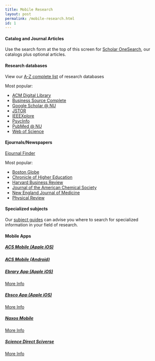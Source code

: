 ```yaml
---
title: Mobile Research
layout: post
permalink: /mobile-research.html
id: 1
---
```


#### Catalog and Journal Articles

Use the search form at the top of this screen for [Scholar OneSearch](http://onesearch.library.neu.edu), our catalogs plus optional articles.



#### Research databases

View our [A-Z complete list](http://subjectguides.lib.neu.edu/urls) of research databases

Most popular:
* [ACM Digital Library](http://ezproxy.neu.edu/login?url=http://portal.acm.org/dl.cfm?coll=portal&dl=ACM)
* [Business Source Complete](http://ezproxy.neu.edu/login?url=http://search.ebscohost.com/login.aspx?authtype=ip,uid&profile=bsi&defaultdb=bth)
* [Google Scholar @ NU](http://scholar.google.com/schhp?hl=en&inst=12820075384204861865)
* [JSTOR](http://ezproxy.neu.edu/login?url=http://www.jstor.org)
* [IEEEXplore](http://ezproxy.neu.edu/login?url=http://ieeexplore.ieee.org/)
* [PsycInfo](http://ezproxy.neu.edu/login?url=http://search.proquest.com/psycinfo/index?accountid=12826)
* [PubMed @ NU](http://library.northeastern.edu/find/resources/items/pubmed) 
* [Web of Science](http://ezproxy.neu.edu/login?url=http://www.webofknowledge.com/)


#### Ejournals/Newspapers

[Ejournal Finder](http://library.northeastern.edu/ejouranls)

Most popular:

* [Boston Globe](http://ezproxy.neu.edu/login?url=http://search.proquest.com/cv_675897/index?accountid=12826)
* [Chronicle of Higher Education](http://chronicle.com.ezproxy.neu.edu/section/Home/5)
* [Harvard Business Review](http://ezproxy.neu.edu/login?url=http://search.ebscohost.com/login.aspx?direct=true&db=bth&jid=HBR&site=bsi-live)
* [Journal of the American Chemical Society](http://pubs.acs.org.ezproxy.neu.edu/loi/jacsat)
* [New England Journal of Medicine](http://www.nejm.org.ezproxy.neu.edu/medical-index)
* [Physical Review](http://journals.aps.org.ezproxy.neu.edu/archive/browse)


#### Specialized subjects

Our [subject guides](http://subjectguides.lib.neu.edu/) can advise you where to search for specialized information in your field of research.


#### Mobile Apps  

##### [ACS Mobile (Apple iOS)](http://phobos.apple.com/WebObjects/MZStore.woa/wa/viewSoftware?id=355382930)

##### [ACS Mobile (Android)](https://market.android.com/details?id=org.acs.pubs.acsmobile) 

##### [Ebrary App (Apple iOS)](http://www.lib.neu.edu/m/journals.html) 
[More Info](http://library.northeastern.edu/get-help/tech-support/mobile/ebrary-mobile-app) 

##### [Ebsco App (Apple iOS)](http://itunes.apple.com/us/app/ebscohost/id433269587?mt=8) 

[More Info](http://library.northeastern.edu/get-help/tech-support/mobile/ebsco-mobile-app) 

##### [Naxos Mobile](http://itunes.apple.com/us/app/nml/id338059159?mt=8)

[More Info](http://library.northeastern.edu/get-help/tech-support/mobile/naxos-mobile-app) 

##### [Science Direct Sciverse](http://itunes.apple.com/us/app/sciencedirect-lite-institutional/id383622545?mt=8) 

[More Info](http://library.northeastern.edu/get-help/tech-support/mobile/science-direct-sciverse-mobile-app) 





